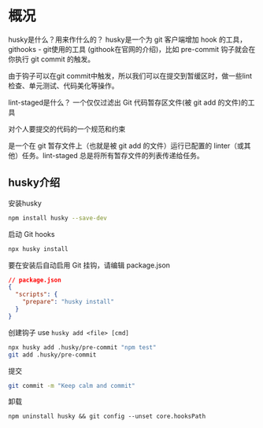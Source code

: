 # 概况

husky是什么？用来作什么的？
husky是一个为 git 客户端增加 hook 的工具，githooks - git使用的工具 (githook在官网的介绍)，比如 pre-commit 钩子就会在你执行 git commit 的触发。

由于钩子可以在git commit中触发，所以我们可以在提交到暂缓区时，做一些lint 检查、单元测试、代码美化等操作。

lint-staged是什么？
一个仅仅过滤出 Git 代码暂存区文件(被 git add 的文件)的工具

对个人要提交的代码的一个规范和约束

是一个在 git 暂存文件上（也就是被 git add 的文件）运行已配置的 linter（或其他）任务。lint-staged 总是将所有暂存文件的列表传递给任务。

## husky介绍

安装husky

```sh
npm install husky --save-dev
```

启动 Git hooks

```sh
npx husky install
```

要在安装后自动启用 Git 挂钩，请编辑 package.json

```json
// package.json
{
  "scripts": {
    "prepare": "husky install"
  }
}
```

创建钩子
use `husky add <file> [cmd]`

```sh
npx husky add .husky/pre-commit "npm test"
git add .husky/pre-commit
```

提交

```sh
git commit -m "Keep calm and commit"
```

卸载

```
npm uninstall husky && git config --unset core.hooksPath
```
